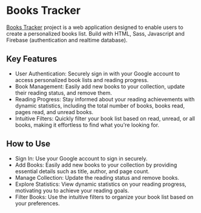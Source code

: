 # Books Tracker

[Books Tracker]() project is a web application designed to enable users to create a personalized books list. Build with HTML, Sass, Javascript and Firebase (authentication and realtime database).

## Key Features
- User Authentication: Securely sign in with your Google account to access personalized book lists and reading progress.
- Book Management: Easily add new books to your collection, update their reading status, and remove them.
- Reading Progress: Stay informed about your reading achievements with dynamic statistics, including the total number of books, books read, pages read, and unread books.
- Intuitive Filters: Quickly filter your book list based on read, unread, or all books, making it effortless to find what you're looking for.

## How to Use
- Sign In: Use your Google account to sign in securely.
- Add Books: Easily add new books to your collection by providing essential details such as title, author, and page count.
- Manage Collection: Update the reading status and remove books.
- Explore Statistics: View dynamic statistics on your reading progress, motivating you to achieve your reading goals.
- Filter Books: Use the intuitive filters to organize your book list based on your preferences.
